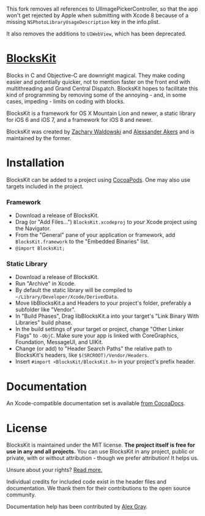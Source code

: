 This fork removes all references to UIImagePickerController, so that the app won't get rejected by Apple when submitting with Xcode 8 because of a missing `NSPhotoLibraryUsageDescription` key in the info.plist.

It also removes the additions to `UIWebView`, which has been deprecated.

[BlocksKit](https://zwaldowski.github.io/BlocksKit)
===================================================

Blocks in C and Objective-C are downright magical.  They make coding easier and potentially quicker, not to mention faster on the front end with multithreading and Grand Central Dispatch.  BlocksKit hopes to facilitate this kind of programming by removing some of the annoying - and, in some cases, impeding - limits on coding with blocks.

BlocksKit is a framework for OS X Mountain Lion and newer, a static library for iOS 6 and iOS 7, and a framework for iOS 8 and newer.

BlocksKit was created by [Zachary Waldowski](https://github.com/zwaldowski) and [Alexsander Akers](https://github.com/a2) and is maintained by the former.

Installation
============

BlocksKit can be added to a project using [CocoaPods](https://github.com/cocoapods/cocoapods). One may also use targets included in the project.

### Framework

* Download a release of BlocksKit.
* Drag (or "Add Files...") `BlocksKit.xcodeproj` to *your* Xcode project using
the Navigator.
* From the "General" pane of your application or framework, add
`BlocksKit.framework` to the "Embedded Binaries" list.
* `@import BlocksKit;`

### Static Library

* Download a release of BlocksKit.
* Run "Archive" in Xcode.
* By default the static library will be compiled to `~/Library/Developer/Xcode/DerivedData`.
* Move libBlocksKit.a and Headers to your project's folder, preferably a subfolder like "Vendor".
* In "Build Phases", Drag libBlocksKit.a into your target's "Link Binary With Libraries" build phase.
* In the build settings of your target or project, change "Other Linker Flags" to `-ObjC`. Make sure your app is linked with CoreGraphics, Foundation, MessageUI, and UIKit.
* Change (or add) to "Header Search Paths" the relative path to BlocksKit's headers, like `$(SRCROOT)/Vendor/Headers`.
* Insert `#import <BlocksKit/BlocksKit.h>` in your project's prefix header.

Documentation
=============

An Xcode-compatible documentation set is available [from CocoaDocs](http://cocoadocs.org/docsets/BlocksKit/).

License
=======

BlocksKit is maintained under the MIT license.  **The project itself is free for use in any and all projects.**  You can use BlocksKit in any project, public or private, with or without attribution - though we prefer attribution! It helps us.

Unsure about your rights?  [Read more.](http://opensource.org/licenses/MIT)

Individual credits for included code exist in the header files and documentation. We thank them for their contributions to the open source community.

Documentation help has been contributed by [Alex Gray](https://github.com/mralexgray).

